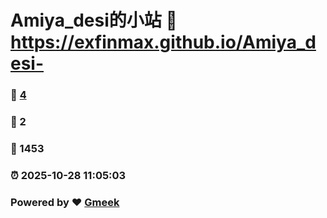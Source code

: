 # Amiya_desi的小站 :link: https://exfinmax.github.io/Amiya_desi- 
### :page_facing_up: [4](https://exfinmax.github.io/Amiya_desi-/tag.html) 
### :speech_balloon: 2 
### :hibiscus: 1453 
### :alarm_clock: 2025-10-28 11:05:03 
### Powered by :heart: [Gmeek](https://github.com/Meekdai/Gmeek)

